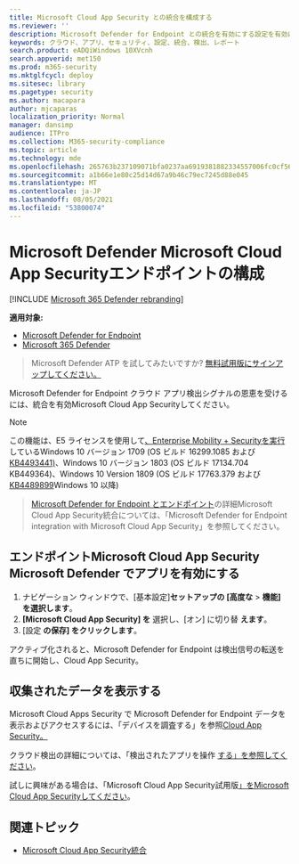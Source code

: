 ```yaml
---
title: Microsoft Cloud App Security との統合を構成する
ms.reviewer: ''
description: Microsoft Defender for Endpoint との統合を有効にする設定を有効にする方法についてMicrosoft Cloud App Security。
keywords: クラウド、アプリ、セキュリティ、設定、統合、検出、レポート
search.product: eADQiWindows 10XVcnh
search.appverid: met150
ms.prod: m365-security
ms.mktglfcycl: deploy
ms.sitesec: library
ms.pagetype: security
ms.author: macapara
author: mjcaparas
localization_priority: Normal
manager: dansimp
audience: ITPro
ms.collection: M365-security-compliance
ms.topic: article
ms.technology: mde
ms.openlocfilehash: 265763b237109071bfa0237aa6919381882334557006fc0cf56c82d61247ee16
ms.sourcegitcommit: a1b66e1e80c25d14d67a9b46c79ec7245d88e045
ms.translationtype: MT
ms.contentlocale: ja-JP
ms.lasthandoff: 08/05/2021
ms.locfileid: "53800074"
---
```

# <a name="configure-microsoft-cloud-app-security-in-microsoft-defender-for-endpoint"></a>Microsoft Defender Microsoft Cloud App Securityエンドポイントの構成

[!INCLUDE [Microsoft 365 Defender rebranding](../../includes/microsoft-defender.md)]

**適用対象:**
- [Microsoft Defender for Endpoint](https://go.microsoft.com/fwlink/p/?linkid=2154037)
- [Microsoft 365 Defender](https://go.microsoft.com/fwlink/?linkid=2118804)

> Microsoft Defender ATP を試してみたいですか? [無料試用版にサインアップしてください。](https://signup.microsoft.com/create-account/signup?products=7f379fee-c4f9-4278-b0a1-e4c8c2fcdf7e&ru=https://aka.ms/MDEp2OpenTrial?ocid=docs-wdatp-exposedapis-abovefoldlink)


Microsoft Defender for Endpoint クラウド アプリ検出シグナルの恩恵を受けるには、統合を有効Microsoft Cloud App Securityしてください。

>[!NOTE]
>この機能は、E5 ライセンスを使用して[、Enterprise Mobility + Securityを実行](https://www.microsoft.com/cloud-platform/enterprise-mobility-security)しているWindows 10 バージョン 1709 (OS ビルド 16299.1085 および[KB4493441)](https://support.microsoft.com/help/4493441)、Windows 10 バージョン 1803 (OS ビルド 17134.704 KB449364)、Windows 10 Version 1809 (OS ビルド 17763.379 および[KB4489899](https://support.microsoft.com/help/4489899)Windows 10 以降) [](https://support.microsoft.com/help/4493464)

> [Microsoft Defender for Endpoint とエンドポイント](/cloud-app-security/mde-integration)の詳細Microsoft Cloud App Security統合については、「Microsoft Defender for Endpoint integration with Microsoft Cloud App Security」を参照してください。 

## <a name="enable-microsoft-cloud-app-security-in-microsoft-defender-for-endpoint"></a>エンドポイントMicrosoft Cloud App Security Microsoft Defender でアプリを有効にする

1. ナビゲーション ウィンドウで、[基本設定]**セットアップの [高度な**  >  **機能] を選択します**。
2. **[Microsoft Cloud App Security] を** 選択し、[オン] に切り替 **えます**。
3. [設定 **の保存] をクリックします**。

アクティブ化されると、Microsoft Defender for Endpoint は検出信号の転送を直ちに開始し、Cloud App Security。

## <a name="view-the-data-collected"></a>収集されたデータを表示する

Microsoft Cloud Apps Security で Microsoft Defender for Endpoint データを表示およびアクセスするには、「デバイスを調査する」を参照[Cloud App Security。](/cloud-app-security/mde-integration#investigate-devices-in-cloud-app-security)


クラウド検出の詳細については、「検出されたアプリを操作 [する」を参照してください](/cloud-app-security/discovered-apps)。

試しに興味がある場合は、「Microsoft Cloud App Security試用版[」をMicrosoft Cloud App Securityしてください](https://signup.microsoft.com/Signup?OfferId=757c4c34-d589-46e4-9579-120bba5c92ed&ali=1)。

## <a name="related-topic"></a>関連トピック
- [Microsoft Cloud App Security統合](microsoft-cloud-app-security-integration.md)
